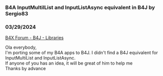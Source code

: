 ### B4A InputMultilList and InputListAsync equivalent in B4J by Sergio83
### 03/29/2024
[B4X Forum - B4J - Libraries](https://www.b4x.com/android/forum/threads/160165/)

Ola everybody,  
I'm porting some of my B4A apps to B4J. I didn't find a B4J equivalent for InputMultiList and InputListAsync.  
If anyone of you has an idea, it will be great of him to help me  
Thanks by advance